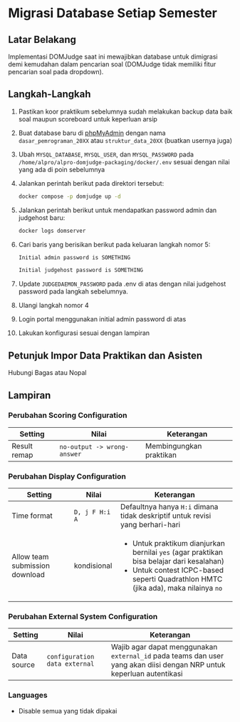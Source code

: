 # Migrasi Database Setiap Semester

## Latar Belakang

Implementasi DOMJudge saat ini mewajibkan database untuk dimigrasi demi kemudahan dalam pencarian soal (DOMJudge tidak memiliki fitur pencarian soal pada dropdown).

## Langkah-Langkah

1. Pastikan koor praktikum sebelumnya sudah melakukan backup data baik soal maupun scoreboard untuk keperluan arsip
2. Buat database baru di [phpMyAdmin](https://www.its.ac.id/informatika/domjudge/db/) dengan nama `dasar_pemrograman_20XX` atau `struktur_data_20XX` (buatkan usernya juga)
3. Ubah `MYSQL_DATABASE`, `MYSQL_USER`, dan `MYSQL_PASSWORD` pada `/home/alpro/alpro-domjudge-packaging/docker/.env` sesuai dengan nilai yang ada di poin sebelumnya
4. Jalankan perintah berikut pada direktori tersebut:

    ```bash
    docker compose -p domjudge up -d
    ```

5. Jalankan perintah berikut untuk mendapatkan password admin dan judgehost baru:

    ```bash
    docker logs domserver
    ```

6. Cari baris yang berisikan berikut pada keluaran langkah nomor 5:

    ```bash
    Initial admin password is SOMETHING

    Initial judgehost password is SOMETHING
    ```

7. Update `JUDGEDAEMON_PASSWORD` pada .env di atas dengan nilai judgehost password pada langkah sebelumnya.
8. Ulangi langkah nomor 4
9. Login portal menggunakan initial admin password di atas
10. Lakukan konfigurasi sesuai dengan lampiran

## Petunjuk Impor Data Praktikan dan Asisten

Hubungi Bagas atau Nopal

## Lampiran

### Perubahan Scoring Configuration

|Setting|Nilai|Keterangan|
|---|---|---|
|Result remap|`no-output -> wrong-answer`|Membingungkan praktikan|

### Perubahan Display Configuration

|Setting|Nilai|Keterangan|
|---|---|---|
|Time format|`D, j F H:i A`|Defaultnya hanya `H:i` dimana tidak deskriptif untuk revisi yang berhari-hari|
|Allow team submission download|kondisional|<ul><li>Untuk praktikum dianjurkan bernilai `yes` (agar praktikan bisa belajar dari kesalahan)</li><li>Untuk contest ICPC-based seperti Quadrathlon HMTC (jika ada), maka nilainya `no`</li></ul>|

### Perubahan External System Configuration

|Setting|Nilai|Keterangan|
|---|---|---|
|Data source|`configuration data external`|Wajib agar dapat menggunakan `external_id` pada teams dan user yang akan diisi dengan NRP untuk keperluan autentikasi|

### Languages

- Disable semua yang tidak dipakai